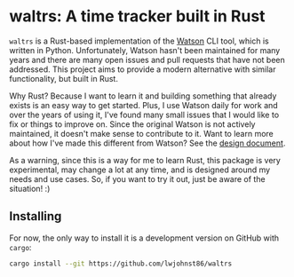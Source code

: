 # waltrs: A time tracker built in Rust

`waltrs` is a Rust-based implementation of the
[Watson](https://github.com/jazzband/Watson) CLI tool, which is written
in Python. Unfortunately, Watson hasn't been maintained for many years
and there are many open issues and pull requests that have not been
addressed. This project aims to provide a modern alternative with
similar functionality, but built in Rust.

Why Rust? Because I want to learn it and building something that already
exists is an easy way to get started. Plus, I use Watson daily for work
and over the years of using it, I've found many small issues that I
would like to fix or things to improve on. Since the original Watson is
not actively maintained, it doesn't make sense to contribute to it. Want
to learn more about how I've made this different from Watson? See the
[design document](src/design.md).

As a warning, since this is a way for me to learn Rust, this package is
very experimental, may change a lot at any time, and is designed around
my needs and use cases. So, if you want to try it out, just be aware of
the situation! :)

## Installing

For now, the only way to install it is a development version on GitHub
with `cargo`:

``` bash
cargo install --git https://github.com/lwjohnst86/waltrs
```
